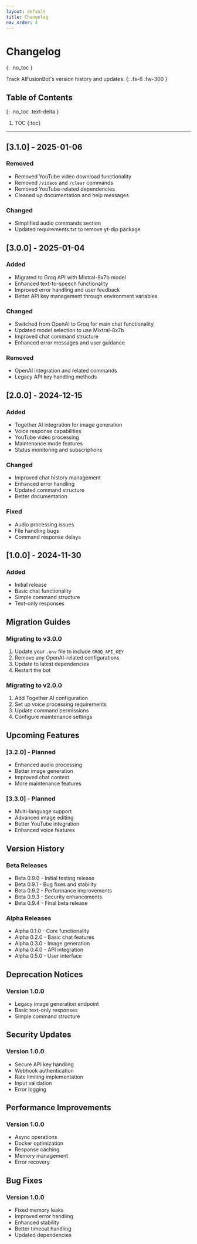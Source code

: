 ```yaml
---
layout: default
title: Changelog
nav_order: 4
---
```


# Changelog
{: .no_toc }

Track AIFusionBot's version history and updates.
{: .fs-6 .fw-300 }

## Table of Contents
{: .no_toc .text-delta }

1. TOC
{:toc}

---

## [3.1.0] - 2025-01-06

### Removed
- Removed YouTube video download functionality
- Removed `/videos` and `/clear` commands
- Removed YouTube-related dependencies
- Cleaned up documentation and help messages

### Changed
- Simplified audio commands section
- Updated requirements.txt to remove yt-dlp package

## [3.0.0] - 2025-01-04
### Added
- Migrated to Groq API with Mixtral-8x7b model
- Enhanced text-to-speech functionality
- Improved error handling and user feedback
- Better API key management through environment variables

### Changed
- Switched from OpenAI to Groq for main chat functionality
- Updated model selection to use Mixtral-8x7b
- Improved chat command structure
- Enhanced error messages and user guidance

### Removed
- OpenAI integration and related commands
- Legacy API key handling methods

## [2.0.0] - 2024-12-15
### Added
- Together AI integration for image generation
- Voice response capabilities
- YouTube video processing
- Maintenance mode features
- Status monitoring and subscriptions

### Changed
- Improved chat history management
- Enhanced error handling
- Updated command structure
- Better documentation

### Fixed
- Audio processing issues
- File handling bugs
- Command response delays

## [1.0.0] - 2024-11-30
### Added
- Initial release
- Basic chat functionality
- Simple command structure
- Text-only responses

## Migration Guides

### Migrating to v3.0.0
1. Update your `.env` file to include `GROQ_API_KEY`
2. Remove any OpenAI-related configurations
3. Update to latest dependencies
4. Restart the bot

### Migrating to v2.0.0
1. Add Together AI configuration
2. Set up voice processing requirements
3. Update command permissions
4. Configure maintenance settings

## Upcoming Features

### [3.2.0] - Planned
- Enhanced audio processing
- Better image generation
- Improved chat context
- More maintenance features

### [3.3.0] - Planned
- Multi-language support
- Advanced image editing
- Better YouTube integration
- Enhanced voice features

## Version History

### Beta Releases
- Beta 0.9.0 - Initial testing release
- Beta 0.9.1 - Bug fixes and stability
- Beta 0.9.2 - Performance improvements
- Beta 0.9.3 - Security enhancements
- Beta 0.9.4 - Final beta release

### Alpha Releases
- Alpha 0.1.0 - Core functionality
- Alpha 0.2.0 - Basic chat features
- Alpha 0.3.0 - Image generation
- Alpha 0.4.0 - API integration
- Alpha 0.5.0 - User interface

## Deprecation Notices

### Version 1.0.0
- Legacy image generation endpoint
- Basic text-only responses
- Simple command structure

## Security Updates

### Version 1.0.0
- Secure API key handling
- Webhook authentication
- Rate limiting implementation
- Input validation
- Error logging

## Performance Improvements

### Version 1.0.0
- Async operations
- Docker optimization
- Response caching
- Memory management
- Error recovery

## Bug Fixes

### Version 1.0.0
- Fixed memory leaks
- Improved error handling
- Enhanced stability
- Better timeout handling
- Updated dependencies
